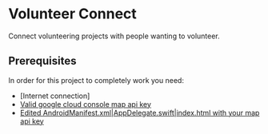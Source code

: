 # Volunteer Connect

Connect volunteering projects with people wanting to volunteer.

## Prerequisites

In order for this project to completely work you need:

- [Internet connection]
- [Valid google cloud console map api key](https://console.cloud.google.com/google/maps-apis/overview)
- [Edited AndroidManifest.xml|AppDelegate.swift|index.html with your map api key](https://codelabs.developers.google.com/codelabs/google-maps-in-flutter#3)

